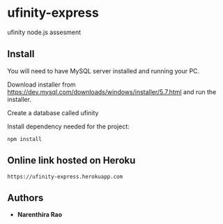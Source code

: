 # ufinity-express
ufinity node.js assesment

## Install

You will need to have MySQL server installed and running your PC.

Download installer from https://dev.mysql.com/downloads/windows/installer/5.7.html and run the installer.

Create a database called ufinity

Install dependency needed for the project:

    npm install

## Online link hosted on Heroku

    https://ufinity-express.herokuapp.com

## Authors

* **Narenthira Rao**
